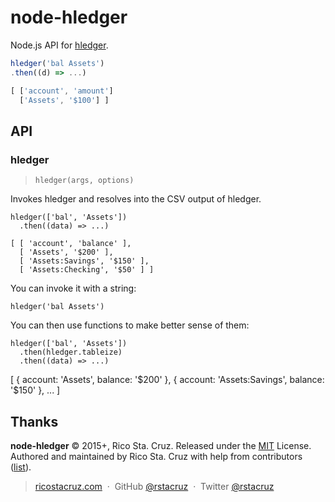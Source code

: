 # node-hledger

Node.js API for [hledger].

```js
hledger('bal Assets')
.then((d) => ...)

[ ['account', 'amount']
  ['Assets', '$100'] ]
```

## API

<!--api-->

### hledger

> `hledger(args, options)`

Invokes hledger and resolves into the CSV output of hledger.

    hledger(['bal', 'Assets'])
      .then((data) => ...)

    [ [ 'account', 'balance' ],
      [ 'Assets', '$200' ],
      [ 'Assets:Savings', '$150' ],
      [ 'Assets:Checking', '$50' ] ]

You can invoke it with a string:

    hledger('bal Assets')

You can then use functions to make better sense of them:

    hledger(['bal', 'Assets'])
      .then(hledger.tableize)
      .then((data) => ...)

   [ { account: 'Assets', balance: '$200' },
     { account: 'Assets:Savings', balance: '$150' },
     ... ]

<!--api:end-->

[hledger]: http://hledger.org/

## Thanks

**node-hledger** © 2015+, Rico Sta. Cruz. Released under the [MIT] License.<br>
Authored and maintained by Rico Sta. Cruz with help from contributors ([list][contributors]).

> [ricostacruz.com](http://ricostacruz.com) &nbsp;&middot;&nbsp;
> GitHub [@rstacruz](https://github.com/rstacruz) &nbsp;&middot;&nbsp;
> Twitter [@rstacruz](https://twitter.com/rstacruz)

[MIT]: http://mit-license.org/
[contributors]: http://github.com/rstacruz/node-hledger/contributors
